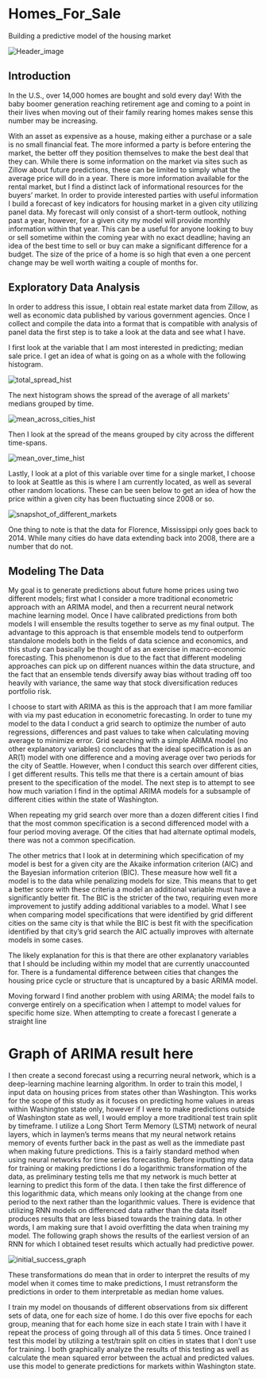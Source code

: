 # Homes_For_Sale
Building a predictive model of the housing market

![Header_image](images/for_sale_header1.jpg)

## Introduction

In the U.S., over 14,000 homes are bought and sold every day! With the baby boomer generation reaching retirement age and coming to a point in their lives when moving out of their family rearing homes makes sense this number may be increasing. 

With an asset as expensive as a house, making either a purchase or a sale is no small financial feat. The more informed a party is before entering the market, the better off they position themselves to make the best deal that they can. While there is some information on the market via sites such as Zillow about future predictions, these can be limited to simply what the average price will do in a year. There is more information available for the rental market, but I find a distinct lack of informational resources for the buyers’ market. In order to provide interested parties with useful information I build a forecast of key indicators for housing market in a given city utilizing panel data. My forecast will only consist of a short-term outlook, nothing past a year, however, for a given city my model will provide monthly information within that year. This can be a useful for anyone looking to buy or sell sometime within the coming year with no exact deadline; having an idea of the best time to sell or buy can make a significant difference for a budget. The size of the price of a home is so high that even a one percent change may be well worth waiting a couple of months for. 

## Exploratory Data Analysis

In order to address this issue, I obtain real estate market data from Zillow, as well as economic data published by various government agencies. Once I collect and compile the data into a format that is compatible with analysis of panel data the first step is to take a look at the data and see what I have. 

I first look at the variable that I am most interested in predicting; median sale price. I get an idea of what is going on as a whole with the following histogram.  

![total_spread_hist](images/tot_medprice.png)

The next histogram shows the spread of the average of all markets' medians grouped by time. 

![mean_across_cities_hist](images/mean_medprice_gbtime.png)

Then I look at the spread of the means grouped by city across the different time-spans.

![mean_over_time_hist](images/mean_medprice_gbcity.png)

Lastly, I look at a plot of this variable over time for a single market, I choose to look at Seattle as this is where I am currently located, as well as several other random locations. These can be seen below to get an idea of how the price within a given city has been fluctuating since 2008 or so. 

![snapshot_of_different_markets](images/sample_cities_medprice.png)

One thing to note is that the data for Florence, Mississippi only goes back to 2014. While many cities do have data extending back into 2008, there are a number that do not.

## Modeling The Data

My goal is to generate predictions about future home prices using two different models; first what I consider a more traditional econometric approach with an ARIMA model, and then a recurrent neural network machine learning model. Once I have calibrated predictions from both models I will ensemble the results together to serve as my final output. The advantage to this approach is that ensemble models tend to outperform standalone models both in the fields of data science and economics, and this study can basically be thought of as an exercise in macro-economic forecasting. This phenomenon is due to the fact that different modeling approaches can pick up on different nuances within the data structure, and the fact that an ensemble tends diversify away bias without trading off too heavily with variance, the same way that stock diversification reduces portfolio risk. 

I choose to start with ARIMA as this is the approach that I am more familiar with via my past education in econometric forecasting. 
In order to tune my model to the data I conduct a grid search to optimize the number of auto regressions, differences and past values to take when calculating moving average to minimize error. Grid searching with a simple ARIMA model (no other explanatory variables) concludes that the ideal specification is as an AR(1) model with one difference and a moving average over two periods for the city of Seattle. However, when I conduct this search over different cities, I get different results. This tells me that there is a certain amount of bias present to the specification of the model. The next step is to attempt to see how much variation I find in the optimal ARIMA models for a subsample of different cities within the state of Washington. 

When repeating my grid search over more than a dozen different cities I find that the most common specification is a second differenced model with a four period moving average. Of the cities that had alternate optimal models, there was not a common specification. 

The other metrics that I look at in determining which specification of my model is best for a given city are the Akaike information criterion (AIC) and the Bayesian information criterion (BIC). These measure how well fit a model is to the data while penalizing models for size. This means that to get a better score with these criteria a model an additional variable must have a significantly better fit. The BIC is the stricter of the two, requiring even more improvement to justify adding additional variables to a model. What I see when comparing model specifications that were identified by grid different cities on the same city is that while the BIC is best fit with the specification identified by that city’s grid search the AIC actually improves with alternate models in some cases. 

The likely explanation for this is that there are other explanatory variables that I should be including within my model that are currently unaccounted for. There is a fundamental difference between cities that changes the housing price cycle or structure that is uncaptured by a basic ARIMA model.

Moving forward I find another problem with using ARIMA; the model fails to converge entirely on a specification when I attempt to model values for specific home size. When attempting to create a forecast I generate a straight line 

# Graph of ARIMA result here

I then create a second forecast using a recurring neural network, which is a deep-learning machine learning algorithm. In order to train this model, I input data on housing prices from states other than Washington. This works for the scope of this study as it focuses on predicting home values in areas within Washington state only, however if I were to make predictions outside of Washington state as well, I would employ a more traditional test train split by timeframe. I utilize a Long Short Term Memory (LSTM) network of neural layers, which in laymen’s terms means that my neural network retains memory of events further back in the past as well as the immediate past when making future predictions. This is a fairly standard method when using neural networks for time series forecasting. Before inputting my data for training or making predictions I do a logarithmic transformation of the data, as preliminary testing tells me that my network is much better at learning to predict this form of the data. I then take the first difference of this logarithmic data, which means only looking at the change from one period to the next rather than the logarithmic values. There is evidence that utilizing RNN models on differenced data rather than the data itself produces results that are less biased towards the training data. In other words, I am making sure that I avoid overfitting the data when training my model. The following graph shows the results of the earliest version of an RNN for which I obtained teset results which actually had predictive power.

![initial_success_graph](images/rnn_trial_run.png)

These transformations do mean that in order to interpret the results of my model when it comes time to make predictions, I must retransform the predictions in order to them interpretable as median home values. 

I train my model on thousands of different observations from six different sets of data, one for each size of home. I do this over five epochs for each group, meaning that for each home size in each state I train with I have it repeat the process of going through all of this data 5 times. 
Once trained I test this model by utilizing a test/train split on cities in states that I don't use for training. I both graphically analyze the results of this testing as well as calculate the mean squared error between the actual and predicted values. 
use this model to generate predictions for markets within Washington state.
